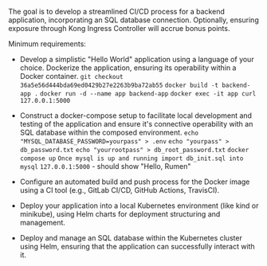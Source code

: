 The goal is to develop a streamlined CI/CD process for a backend application, incorporating an
SQL database connection.
Optionally, ensuring exposure through Kong Ingress Controller will accrue bonus points.

Minimum requirements:
- Develop a simplistic "Hello World" application using a language of your choice. Dockerize the application, ensuring its operability within a Docker container.
`git checkout 36a5e56d444bda69ed0429b27e2263b9ba72ab55`
`docker build -t backend-app .`
`docker run -d --name app backend-app`
`docker exec -it app curl 127.0.0.1:5000`

- Construct a docker-compose setup to facilitate local development and testing of the application and ensure it's connective operability with an SQL database within the composed environment.
`echo "MYSQL_DATABASE_PASSWORD=yourpass" > .env`
`echo "yourpass" > db_password.txt`
`echo "yourrootpass" > db_root_password.txt`
`docker compose up`
`Once mysql is up and running import db_init.sql into mysql`
`127.0.0.1:5000` - should show "Hello, Rumen"
- Configure an automated build and push process for the Docker image using a CI tool (e.g., GitLab CI/CD, GitHub Actions, TravisCI).
- Deploy your application into a local Kubernetes environment (like kind or minikube), using Helm charts for deployment structuring and management.
- Deploy and manage an SQL database within the Kubernetes cluster using Helm, ensuring that the application can successfully interact with it.
